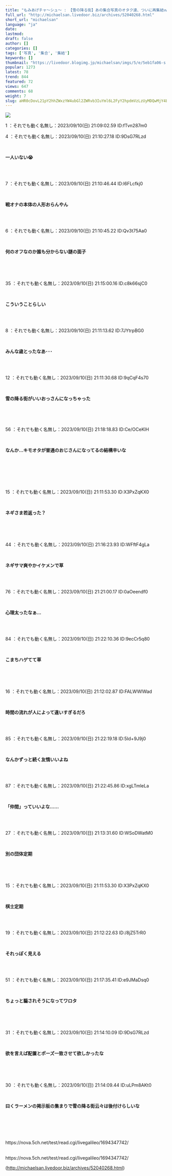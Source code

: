 ```yaml
---
title: "もみあげチャ〜シュ〜 : 【雪の降る街】あの集合写真のオタク達、ついに再集結ｗｗｗｗｗ"
full_url: "http://michaelsan.livedoor.biz/archives/52040268.html"
short_url: "michaelsan"
language: "ja"
date: 
lastmod: 
draft: false
author: []
categories: []
tags: ['写真', '集合', '集結']
keywords: []
thumbnail: "https://livedoor.blogimg.jp/michaelsan/imgs/5/e/5eb1fa06-s.jpg"
popular: 1273
latest: 78
trend: 844
featured: 72
views: 647
comments: 68
weight: 7
slug: aHR0cDovL21pY2hhZWxzYW4ubGl2ZWRvb3IuYml6L2FyY2hpdmVzLzUyMDQwMjY4Lmh0bWw=
---
```


![](https://livedoor.blogimg.jp/michaelsan/imgs/5/e/5eb1fa06-s.jpg)

<div><p>1 ：それでも動く名無し：2023/09/10(日) 21:09:02.59 ID:fTvn287m0</p><p>4 ：それでも動く名無し：2023/09/10(日) 21:10:27.18 ID:9DsG7RLzd</p><br><b><p>一人いない😭 </p></b><br><br><p>7 ：それでも動く名無し：2023/09/10(日) 21:10:46.44 ID:l6FLcfkj0</p><br><b><p>戦オナの本体の人形おらんやん <br></p><br></b><br><p>6 ：それでも動く名無し：2023/09/10(日) 21:10:45.22 ID:Qv3t75Aa0</p><br><b><p>何のオフなのか誰も分からない謎の面子 </p></b><br><br><br><p>35 ：それでも動く名無し：2023/09/10(日) 21:15:00.16 ID:c8k66sjC0</p><br><p><b><p>こういうことらしい</p></b></p><br><br><p>8 ：それでも動く名無し：2023/09/10(日) 21:11:13.62 ID:7JYtrpBG0</p><br><b><p>みんな歳とったなあ･･･ </p></b><br><br><p>12 ：それでも動く名無し：2023/09/10(日) 21:11:30.68 ID:9qCqF4s70</p><br><p><b><p>雪の降る街がいいおっさんになっちゃった <br></p></b></p><p><b><p><br></p></b></p><br><p>56 ：それでも動く名無し：2023/09/10(日) 21:18:18.83 ID:Ce/OCeKlH</p><br><b><p><p>なんか…キモオタが普通のおじさんになってるの結構辛いな </p><br></p><br></b><br><br><p>15 ：それでも動く名無し：2023/09/10(日) 21:11:53.30 ID:X3PxZqKX0</p><br><b><p>ネギさま若返った？ </p><br></b><br><br><p>44 ：それでも動く名無し：2023/09/10(日) 21:16:23.93 ID:WFftF4gLa</p><br><b><p>ネギサマ爽やかイケメンで草 </p></b><br><br><p>76 ：それでも動く名無し：2023/09/10(日) 21:21:00.17 ID:0aOeendf0</p><br><b><p>心理太ったなぁ… </p></b><br><br><p>84 ：それでも動く名無し：2023/09/10(日) 21:22:10.36 ID:9ecCr5q80</p><br><b><p>こまちハゲてて草 </p><br></b><br><br><p>16 ：それでも動く名無し：2023/09/10(日) 21:12:02.87 ID:FALWWlWad</p><br><b><p>時間の流れが人によって違いすぎるだろ </p></b><br><br><p>85 ：それでも動く名無し：2023/09/10(日) 21:22:19.18 ID:5Id+9J9j0</p><br><p><b>なんかずっと続く友情いいよね </b><br></p><br><br><p>87 ：それでも動く名無し：2023/09/10(日) 21:22:45.86 ID:xgLTmleLa</p><br><b><p>「仲間」っていいよな…… <br></p><br></b><br><p>27 ：それでも動く名無し：2023/09/10(日) 21:13:31.60 ID:WSoDWatM0</p><br><b><p>別の団体定期 </p></b><br><br><br><p>15 ：それでも動く名無し：2023/09/10(日) 21:11:53.30 ID:X3PxZqKX0</p><br><b><p>棋士定期 </p></b><br><br><p>19 ：それでも動く名無し：2023/09/10(日) 21:12:22.63 ID:/8jZ5TrR0</p><br><b><p>それっぽく見える </p></b><br><br><p>51 ：それでも動く名無し：2023/09/10(日) 21:17:35.41 ID:e9JMaDsq0</p><br><b><p>ちょっと騙されそうになってワロタ </p><br></b><br><br><p>31 ：それでも動く名無し：2023/09/10(日) 21:14:10.09 ID:9DsG7RLzd</p><br><b><p>欲を言えば配置とポーズ一致させて欲しかったな </p><br></b><br><br><p>30 ：それでも動く名無し：2023/09/10(日) 21:14:09.44 ID:uLPm8AKt0</p><br><b><p><p>曰くラーメンの掲示板の集まりで雪の降る街云々は後付けらしいな </p><br></p><br></b><br><br>https://nova.5ch.net/test/read.cgi/livegalileo/1694347742/<br><br clear='all'> <p id='a6850dc6aefc0d5bbff2bea180d92d89'> </p> <p id='a6850dc6aefc0d5bbff2bea180d92d89'> </p> <p class='alistcloud-container-6795'></p> <p>https://nova.5ch.net/test/read.cgi/livegalileo/1694347742/</p></div>

(http://michaelsan.livedoor.biz/archives/52040268.html)
